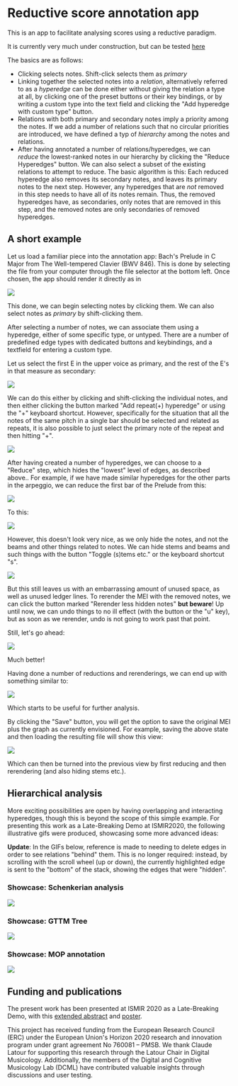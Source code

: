 # Reductive score annotation app

This is an app to facilitate analysing scores using a reductive paradigm.

It is currently very much under construction, but can be tested [here](https://dcmlab.github.io/reductive_analysis_app/index.html)

The basics are as follows:
 
 * Clicking selects notes. Shift-click selects them as _primary_
 * Linking together the selected notes into a _relation_, alternatively
   referred to as a _hyperedge_ can be done either without giving the
   relation a type at all, by clicking one of the preset buttons or their
   key bindings, or by writing a custom type into the text field and
   clicking the "Add hyperedge with custom type" button.
 * Relations with both primary and secondary notes imply a priority among
   the notes. If we add a number of relations such that no circular
   priorities are introduced, we have defined a typ of _hierarchy_ among
   the notes and relations.
 * After having annotated a number of relations/hyperedges, we can _reduce_
   the lowest-ranked notes in our hierarchy by clicking the "Reduce
   Hyperedges" button. We can also select a subset of the existing
   relations to attempt to reduce. The basic algorithm is this: Each
   reduced hyperedge also removes its secondary notes, and leaves its
   primary notes to the next step.  However, any hyperedges that are _not_
   removed in this step needs to have all of its notes remain. Thus, the
   removed hyperedges have, as secondaries, only notes that are removed in
   this step, and the removed notes are only secondaries of removed
   hyperedges.

## A short example

Let us load a familiar piece into the annotation app: Bach's Prelude in C
Major from The Well-tempered Clavier (BWV 846). This is done by selecting
the file from your computer through the file selector at the bottom left. Once
chosen, the app should render it directly as in

![](images/tutorial1.png?raw=true)

This done, we can begin selecting notes by clicking them. We can also select notes as _primary_ by shift-clicking them.

After selecting a number of notes, we can associate them using a hyperedge,
either of some specific type, or untyped. There are a number of predefined
edge types with dedicated buttons and keybindings, and a textfield for
entering a custom type.

Let us select the first E in the upper voice as primary, and the rest of the E's in that measure as secondary:

![](images/tutorial2.png?raw=true)

We can do this either by clicking and shift-clicking the individual notes,
and then either clicking the button marked "Add repeat(+) hyperedge" or
using the "+" keyboard shortcut. However, specifically for the situation
that all the notes of the same pitch in a single bar should be selected and
related as repeats, it is also possible to just select the primary note of
the repeat and then hitting "+".

![](images/tutorial3.png?raw=true)

After having created a number of hyperedges, we can choose to a "Reduce"
step, which hides the "lowest" level of edges, as described above.. For
example, if we have made similar hyperedges for the other parts in the
arpeggio, we can reduce the first bar of the Prelude from this:

![](images/tutorial4.png?raw=true)

To this:

![](images/tutorial5.png?raw=true)

However, this doesn't look very nice, as we only hide the notes, and not
the beams and other things related to notes. We can hide stems and beams
and such things with the button "Toggle (s)tems etc." or the keyboard
shortcut "s".

![](images/tutorial6.png?raw=true)

But this still leaves us with an embarrassing amount of unused space, as
well as unused ledger lines. To rerender the MEI with the removed notes, we
can click the button marked "Rerender less hidden notes" **but beware**! Up
until now, we can undo things to no ill effect (with the button or the "u"
key), but as soon as we rerender, undo is not going to work past that
point. 

Still, let's go ahead:

![](images/tutorial7.png?raw=true)

Much better!

Having done a number of reductions and rerenderings, we can end up with something similar to:

![](images/tutorial8.png?raw=true)

Which starts to be useful for further analysis.

By clicking the "Save" button, you will get the option to save the original
MEI plus the graph as currently envisioned. For example, saving the above
state and then loading the resulting file will show this view:

![](images/tutorial9.png?raw=true)

Which can then be turned into the previous view by first reducing and then
rerendering (and also hiding stems etc.).

## Hierarchical analysis

More exciting possibilities are open by having overlapping and interacting
hyperedges, though this is beyond the scope of this simple example. For
presenting this work as a Late-Breaking Demo at ISMIR2020, the following
illustrative gifs were produced, showcasing some more advanced ideas:

**Update**: In the GIFs below, reference is made to needing to delete edges in order to see relations "behind" them. This is no longer required: instead, by scrolling with the scroll wheel (up or down), the currently highlighted edge is sent to the "bottom" of the stack, showing the edges that were "hidden".

### Showcase: Schenkerian analysis

![](images/schenker.gif?raw=true)

### Showcase: GTTM Tree

![](images/gttm.gif?raw=true)



### Showcase: MOP annotation

![](images/mop.gif?raw=true)


## Funding and publications

The present work has been presented at ISMIR 2020 as a Late-Breaking Demo,
with this [extended abstract](papers/ismir_2020_lbd_extended_abstract.pdf)
and [poster](papers/ismir_2020_lbd_poster.pdf).

This project has received funding from the European Research Council (ERC)
under the European Union's Horizon 2020 research and innovation program
under grant agreement No 760081 – PMSB. We thank Claude Latour
for supporting this research through the Latour Chair in Digital
Musicology. Additionally, the members of the Digital and Cognitive
Musicology Lab (DCML) have contributed valuable insights through
discussions and user testing.

